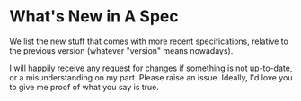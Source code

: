 What's New in A Spec
====================

We list the new stuff that comes with more recent specifications, relative to
the previous version (whatever "version" means nowadays).

I will happily receive any request for changes if something is not up-to-date,
or a misunderstanding on my part.  Please raise an issue.  Ideally, I'd love you
to give me proof of what you say is true.

